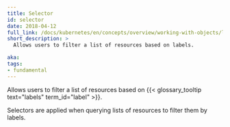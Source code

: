 ```yaml
---
title: Selector
id: selector
date: 2018-04-12
full_link: /docs/kubernetes/en/concepts/overview/working-with-objects/labels/
short_description: >
  Allows users to filter a list of resources based on labels.

aka: 
tags:
- fundamental
---
```

 Allows users to filter a list of resources based on {{< glossary_tooltip text="labels" term_id="label" >}}.

<!--more--> 

Selectors are applied when querying lists of resources to filter them by labels.

